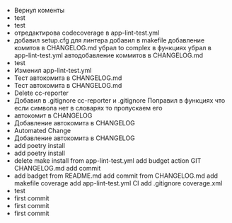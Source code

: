 - Вернул коменты
- test
- test
- отредактирова codecoverage в app-lint-test.yml
- добавил setup.cfg для линтера добавил в makefile добавление комитов в CHANGELOG.md убрал to complex в функциях убрал в app-lint-test.yml автодобавление коммитов в CHANGELOG.md
- test
- Изменил app-lint-test.yml
- Тест автокомита в CHANGELOG.md
- Тест автокомита в CHANGELOG.md
- Delete cc-reporter
- Добавил в .gitignore cc-reporter и .gitignore Поправил в функциях что если символа нет в словарях то пропускаем его
- автокомит в CHANGELOG
- Добавление автокомита в CHANGELOG
- Automated Change
- Добавление автокомита в CHANGELOG
- add poetry install
- add poetry install
- delete make install from app-lint-test.yml add budget action GIT CHANGELOG.md add commit
- add badget from README.md add commit from CHANGELOG.md add makefile coverage add app-lint-test.yml CI add .gitignore coverage.xml
- test
- first commit
- first commit
- first commit
